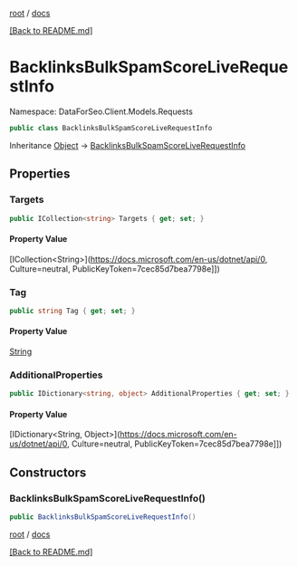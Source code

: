 [root](./../ "root") / [docs](./ "docs")

[[Back to README.md]](./../README.md "[Back to README.md]")

# BacklinksBulkSpamScoreLiveRequestInfo

Namespace: DataForSeo.Client.Models.Requests

```csharp
public class BacklinksBulkSpamScoreLiveRequestInfo
```

Inheritance [Object](https://docs.microsoft.com/en-us/dotnet/api/Object) → [BacklinksBulkSpamScoreLiveRequestInfo](./BacklinksBulkSpamScoreLiveRequestInfo.md)

## Properties

### **Targets**

```csharp
public ICollection<string> Targets { get; set; }
```

#### Property Value

[ICollection&lt;String&gt;](https://docs.microsoft.com/en-us/dotnet/api/0, Culture=neutral, PublicKeyToken=7cec85d7bea7798e]])<br>

### **Tag**

```csharp
public string Tag { get; set; }
```

#### Property Value

[String](https://docs.microsoft.com/en-us/dotnet/api/String)<br>

### **AdditionalProperties**

```csharp
public IDictionary<string, object> AdditionalProperties { get; set; }
```

#### Property Value

[IDictionary&lt;String, Object&gt;](https://docs.microsoft.com/en-us/dotnet/api/0, Culture=neutral, PublicKeyToken=7cec85d7bea7798e]])<br>

## Constructors

### **BacklinksBulkSpamScoreLiveRequestInfo()**

```csharp
public BacklinksBulkSpamScoreLiveRequestInfo()
```

[root](./../ "root") / [docs](./ "docs")

[[Back to README.md]](./../README.md "[Back to README.md]")